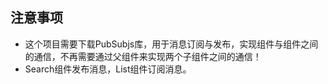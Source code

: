 ## 注意事项

- 这个项目需要下载PubSubjs库，用于消息订阅与发布，实现组件与组件之间的通信，不再需要通过父组件来实现两个子组件之间的通信！
- Search组件发布消息，List组件订阅消息。